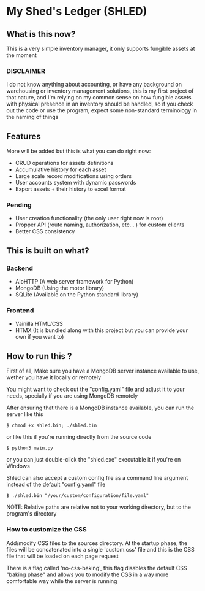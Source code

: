 # My Shed's Ledger (SHLED)

## What is this now?

This is a very simple inventory manager, it only supports fungible assets at the moment

### DISCLAIMER

I do not know anything about accounting, or have any background on warehousing or inventory management solutions, this is my first project of that nature, and I'm relying on my common sense on how fungible assets with physical presence in an inventory should be handled, so if you check out the code or use the program, expect some non-standard terminology in the naming of things

## Features

More will be added but this is what you can do right now:

- CRUD operations for assets definitions
- Accumulative history for each asset
- Large scale record modifications using orders
- User accounts system with dynamic passwords
- Export assets + their history to excel format

### Pending

- User creation functionality (the only user right now is root)
- Propper API (route naming, authorization, etc... ) for custom clients
- Better CSS consistency

## This is built on what?

### Backend

- AioHTTP (A web server framework for Python)
- MongoDB (Using the motor library)
- SQLite (Available on the Python standard library)

### Frontend

- Vainilla HTML/CSS
- HTMX (It is bundled along with this project but you can provide your own if you want to)

## How to run this ?

First of all, Make sure you have a MongoDB server instance available to use, wether you have it locally or remotely

You might want to check out the "config.yaml" file and adjust it to your needs, specially if you are using MongoDB remotely

After ensuring that there is a MongoDB instance available, you can run the server like this

```
$ chmod +x shled.bin; ./shled.bin
```

or like this if you're running directly from the source code

```
$ python3 main.py
```

or you can just double-click the "shled.exe" executable it if you're on Windows

Shled can also accept a custom config file as a command line argument instead of the default "config.yaml" file

```
$ ./shled.bin "/your/custom/configuration/file.yaml"
```

NOTE: Relative paths are relative not to your working directory, but to the program's directory

### How to customize the CSS

Add/modify CSS files to the sources directory. At the startup phase, the files will be concatenated into a single 'custom.css' file and this is the CSS file that will be loaded on each page request

There is a flag called 'no-css-baking', this flag disables the default CSS "baking phase" and allows you to modify the CSS in a way more comfortable way while the server is running
